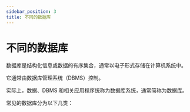 ```yaml
---
sidebar_position: 3
title: 不同的数据库
---
```


# 不同的数据库

数据库是结构化信息或数据的有序集合，通常以电子形式存储在计算机系统中。

它通常由数据库管理系统（DBMS）控制。

实际上，数据、DBMS 和相关应用程序统称为数据库系统，通常简称为数据库。

常见的数据库分为以下几类：



<DocCardList />
